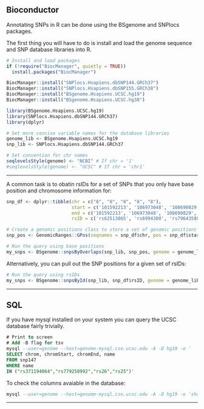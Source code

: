 
## Bioconductor
Annotating SNPs in R can be done using the BSgenome and SNPlocs packages.


The first thing you will have to do is install and load the genome sequence and SNP database
libraries into R.

```R
# Install and load packages
if (!require("BiocManager", quietly = TRUE))
  install.packages("BiocManager")

BiocManager::install("SNPlocs.Hsapiens.dbSNP144.GRCh37")
BiocManager::install("SNPlocs.Hsapiens.dbSNP155.GRCh38")
BiocManager::install("BSgenome.Hsapiens.UCSC.hg19")
BiocManager::install("BSgenome.Hsapiens.UCSC.hg38")

library(BSgenome.Hsapiens.UCSC.hg19)
library(SNPlocs.Hsapiens.dbSNP144.GRCh37)
library(dplyr)

# Set more concise variable names for the database libraries
genome_lib <- BSgenome.Hsapiens.UCSC.hg19
snp_lib <- SNPlocs.Hsapiens.dbSNP144.GRCh37

# Set convention for chr names
seqlevelsStyle(genome) <- "NCBI" # If chr = '1'
#seqlevelsStyle(genome) <- "UCSC" # If chr = 'chr1'
```

***

A common task is to obatin rsIDs for a set of SNPs that you only have base position and 
chromosome information for:

```R
snp_df <- dplyr::tibble(chr = c("8", "8", "8", "8", "8"),
                        start = c('101592213', '106973048', '108690829', '102569817', '108580746'),
                        end = c('101592213', '106973048', '108690829', '102569817', '108580746'),
                        rsID = c('rs62513865', 'rs6994300', 'rs79643588', 'rs138449472', 'rs17396518'))

# Create a genomic positions class to store a set of genomic positions to query
snp_pos <- GenomicRanges::GPos(seqnames = snp_df$chr, pos = snp_df$start)

# Run the query using base positions
my_snps <- BSgenome::snpsByOverlaps(snp_lib, snp_pos, genome = genome_lib)
```

Alternatively, you can pull out the SNP positions for a given set of rsIDs:

```R
# Run the query using rsIDs
my_snps <- BSgenome::snpsById(snp_lib, snp_df$rsID, genome = genome_lib)
```

***

## SQL

If you have mysql installed on your system you can query the UCSC database fairly trivially.


```sql
# Print to screen
# Add -B flag for tsv
mysql --user=genome --host=genome-mysql.cse.ucsc.edu -A -D hg19 -e '
SELECT chrom, chromStart, chromEnd, name 
FROM snp147 
WHERE name 
IN ("rs371194064","rs779258992","rs26","rs25")'
```

To check the columns avaiable in the database:

```sql
mysql --user=genome --host=genome-mysql.cse.ucsc.edu -A -D hg19 -e 'show columns from snp147'
```

***

